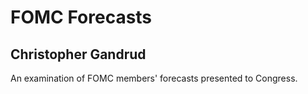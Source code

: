 FOMC Forecasts
=============

## Christopher Gandrud

An examination of FOMC members' forecasts presented to Congress.
